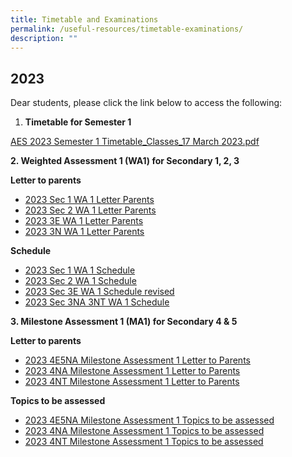 ```yaml
---
title: Timetable and Examinations
permalink: /useful-resources/timetable-examinations/
description: ""
---
```

2023
----

Dear students, please click the link below to access the following:  

1.  **Timetable for Semester 1**

[AES 2023 Semester 1 Timetable\_Classes\_17 March 2023.pdf](/files/AES%202023%20Semester%201%20Timetable_Classes_17%20March%202023.pdf)
    
		
**2\. Weighted Assessment 1 (WA1) for Secondary 1, 2, 3**

**Letter to parents**

* [2023 Sec 1 WA 1 Letter Parents](/files/2023%20Sec%201%20WA%201%20Letter%20Parents.pdf)
* [2023 Sec 2 WA 1 Letter Parents](/files/2023%20Sec%202%20WA%201%20Letter%20Parents.pdf)
* [2023 3E WA 1 Letter Parents](/files/2023%203E%20WA%201%20Letter%20Parents.pdf)
* [2023 3N WA 1 Letter Parents](/files/2023%203N%20WA%201%20Letter%20Parents.pdf)
    
    
 **Schedule**

*   [2023 Sec 1 WA 1 Schedule](/files/2023%20Sec%201%20WA%201%20Schedule.pdf)
*   [2023 Sec 2 WA 1 Schedule](/files/2023%20Sec%202%20WA%201%20Schedule.pdf)
*   [2023 Sec 3E WA 1 Schedule revised](/files/2023%20Sec%203E%20WA%201%20Schedule%20revised.pdf)
*   [2023 Sec 3NA 3NT WA 1 Schedule](/files/2023%20Sec%203NA%20%203NT%20WA%201%20Schedule.pdf)


**3\. Milestone Assessment 1 (MA1) for Secondary 4 & 5**

**Letter to parents**

* [2023 4E5NA Milestone Assessment 1 Letter to Parents](/files/2023%204E5NA%20Milestone%20Assessment%201%20Letter%20to%20Parents.pdf)
* [2023 4NA Milestone Assessment 1 Letter to Parents](/files/2023%204NA%20Milestone%20Assessment%201%20Letter%20to%20Parents.pdf)
* [2023 4NT Milestone Assessment 1 Letter to Parents](/files/2023%204NT%20Milestone%20Assessment%201%20Letter%20to%20Parents.pdf)


**Topics to be assessed**

* [2023 4E5NA Milestone Assessment 1 Topics to be assessed](/files/2023%204E5NA%20Milestone%20Assessment%201%20Topics%20to%20be%20assessed.pdf)
* [2023 4NA Milestone Assessment 1 Topics to be assessed](/files/2023%204NA%20Milestone%20Assessment%201%20Topics%20to%20be%20assessed.pdf)
* [2023 4NT Milestone Assessment 1 Topics to be assessed](/files/2023%204NT%20Milestone%20Assessment%201%20Topics%20to%20be%20assessed.pdf)
